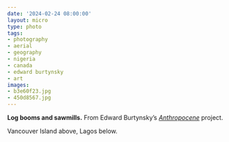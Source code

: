 ```yaml
---
date: '2024-02-24 08:00:00'
layout: micro
type: photo
tags:
- photography
- aerial
- geography
- nigeria
- canada
- edward burtynsky
- art
images:
- b3e60f23.jpg
- 450d8567.jpg
---
```


**Log booms and sawmills.** From Edward Burtynsky’s _[Anthropocene](https://www.edwardburtynsky.com/projects/books/anthropocene)_ project.

Vancouver Island above, Lagos below.
